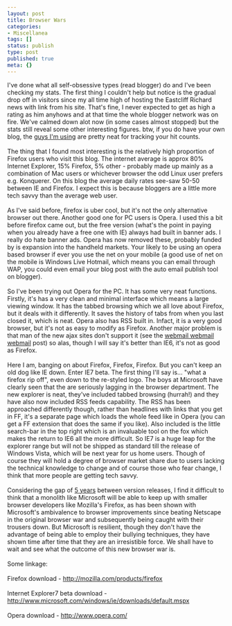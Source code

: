 ```yaml
---
layout: post
title: Browser Wars
categories:
- Miscellanea
tags: []
status: publish
type: post
published: true
meta: {}
---
```

I've done what all self-obsessive types (read blogger) do and I've been checking my stats. The first thing I couldn't help but notice is the gradual drop off in visitors since my all time high of hosting the Eastcliff Richard news with link from his site. That's fine, I never expected to get as high a rating as him anyhows and at that time the whole blogger network was on fire. We've calmed down alot now (in some cases almost stopped) but the stats still reveal some other interesting figures. btw, if you do have your own blog, the <a href="http://statcounter.com">guys I'm using</a> are pretty neat for tracking your hit counts.<br /><br />The thing that I found most interesting is the relatively high proportion of Firefox users who visit this blog. The internet average is approx 80% Internet Explorer, 15% Firefox, 5% other - probably made up mainly as a combination of Mac users or whichever browser the odd Linux user prefers e.g. Konquerer. On this blog the average daily rates see-saw 50-50 between IE and Firefox. I expect this is because bloggers are a little more tech savvy than the average web user.<br /><br />As I've said before, firefox is uber cool, but it's not the only alternative browser out there. Another good one for PC users is Opera. I used this a bit before firefox came out, but the free version (what's the point in paying when you already have a free one with IE) always had built in banner ads. I really do hate banner ads. Opera has now removed these, probably funded by is expansion into the handheld markets. Your likely to be using an opera based browser if ever you use the net on your mobile (a good use of net on the mobile is Windows Live Hotmail, which means you can email through WAP, you could even email your blog post with the auto email publish tool on blogger).<br /><br />So I've been trying out Opera for the PC. It has some very neat functions. Firstly, it's has a very clean and minimal interface which means a large viewing window. It has the tabbed browsing which we all love about Firefox, but it deals with it differently. It saves the history of tabs from when you last closed it, which is neat. Opera also has RSS built in. Infact, it is a very good browser, but it's not as easy to modify as Firefox. Another major problem is that man of the new ajax sites don't support it (see the <a href="http://skinofstars.blogspot.com/2006/05/webmail-webmail-webmail.html">webmail webmail webmail</a> post) so alas, though I will say it's better than IE6, it's not as good as Firefox.<br /><br />Here I am, banging on about Firefox, Firefox, Firefox. But you can't keep an old dog like IE down. Enter IE7 beta. The first thing I'll say is... "what a firefox rip off", even down to the re-styled logo. The boys at Microsoft have clearly seen that the are seriously lagging in the browser department. The new explorer is neat, they've included tabbed browsing (hurrah!) and they have also now included RSS feeds capability. The RSS has been approached differently though, rather than headlines with links that you get in FF, it's a separate page which loads the whole feed like in Opera (you can get a FF extension that does the same if you like). Also included is the little search-bar in the top right which is an invaluable tool on the fox which makes the return to IE6 all the more difficult. So IE7 is a huge leap for the explorer range but will not be shipped as standard till the release of Windows Vista, which will be next year for us home users. Though of course they will hold a degree of browser market share due to users lacking the technical knowledge to change and of course those who fear change, I think that more people are getting tech savvy.<br /><br />Considering the gap of <a href="http://en.wikipedia.org/wiki/History_of_Internet_Explorer">5 years</a> between version releases, I find it difficult to think that a monolith like Microsoft will be able to keep up with smaller browser developers like Mozilla's Firefox, as has been shown with Microsoft's ambivalence to browser improvements since beating Netscape in the original browser war and subsequently being caught with their trousers down. But Microsoft is resilient, though they don't have the advantage of being able to employ their bullying techniques, they have shown time after time that they are an irresistible force. We shall have to wait and see what the outcome of this new browser war is.<br /><br />Some linkage:<br /><br />Firefox download - <a href="http://mozilla.com/products/firefox">http://mozilla.com/products/firefox</a><br /><br />Internet Explorer7 beta download - <a href="http://www.microsoft.com/windows/ie/downloads/default.mspx">http://www.microsoft.com/windows/ie/downloads/default.mspx</a><br /><br />Opera download - <a href="http://www.opera.com/">http://www.opera.com/</a>
